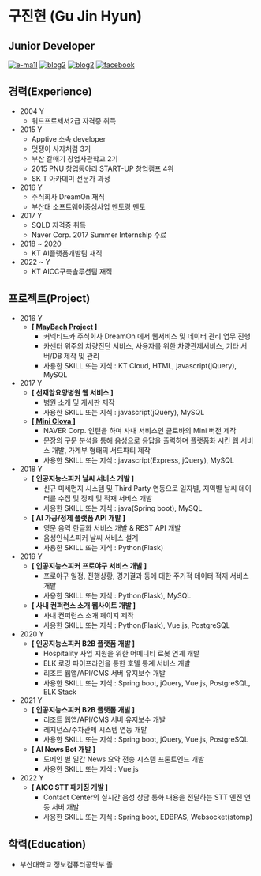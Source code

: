 # 구진현 \(Gu Jin Hyun\)

## Junior Developer

[![e-ma1l](https://img.shields.io/badge/e--mail-lazyeffect1@gmail.com-orange.svg)](mailto:lazyeffect1@gmail.com) 
[![blog2](https://img.shields.io/badge/blog1-https%3A%2F%2Fkoocci--dev.tistory.com-blueviolet)](https://koocci-dev.tistory.com)
[![blog2](https://img.shields.io/badge/blog2-https://koocci.github.io/-green.svg)](https://koocci.github.io/) 
[![facebook](https://img.shields.io/badge/facebook-FB-blue.svg)](https://www.facebook.com/gu.jinhyun)

## 경력\(Experience\)

* 2004 Y
  * 워드프로세서2급 자격증 취득
* 2015 Y
  * Apptive 소속 developer
  * 멋쟁이 사자처럼 3기
  * 부산 갈매기 창업사관학교 2기
  * 2015 PNU 창업동아리 START-UP 창업캠프 4위
  * SK T 아카데미 전문가 과정 
* 2016 Y
  * 주식회사 DreamOn 재직
  * 부산대 소프트웨어중심사업 멘토링 멘토
* 2017 Y
  * SQLD 자격증 취득
  * Naver Corp. 2017 Summer Internship 수료
* 2018 ~ 2020
  * KT AI플랫폼개발팀 재직
* 2022 ~ Y 
  * KT AICC구축솔루션팀 재직
  

## 프로젝트\(Project\)

* 2016 Y
  * [**\[ MayBach Project \]**](https://github.com/koocci/MaybachProject)
    * 커넥티드카 주식회사 DreamOn 에서 웹서비스 및 데이터 관리 업무 진행
    * 카센터 위주의 차량진단 서비스, 사용자를 위한 차량관제서비스, 기타 서버/DB 제작 및 관리
    * 사용한 SKILL 또는 지식 : KT Cloud, HTML, javascript(jQuery), MySQL
* 2017 Y
  * **\[ 선재암요양병원 웹 서비스 \]**
    * 병원 소개 및 게시판 제작
    * 사용한 SKILL 또는 지식 : javascript(jQuery), MySQL
  * [**\[ Mini Clova \]**](https://github.com/koocci/miniClova)
    * NAVER Corp. 인턴을 하며 사내 서비스인 클로바의 Mini 버전 제작
    * 문장의 구문 분석을 통해 음성으로 응답을 출력하며 플랫폼화 시킨 웹 서비스 개발, 가계부 형태의 서드파티 제작
    * 사용한 SKILL 또는 지식 : javascript(Express, jQuery), MySQL
* 2018 Y
  * **\[ 인공지능스피커 날씨 서비스 개발 \]**
    * 신규 미세먼지 시스템 및 Third Party 연동으로 일자별, 지역별 날씨 데이터를 수집 및 정제 및 적재 서비스 개발
    * 사용한 SKILL 또는 지식 : java(Spring boot), MySQL
  * **\[ AI 가공/정제 플랫폼 API 개발 \]**
    * 영문 음역 한글화 서비스 개발 & REST API 개발
    * 음성인식스피커 날씨 서비스 설계
    * 사용한 SKILL 또는 지식 : Python(Flask)
* 2019 Y
  * **\[ 인공지능스피커 프로야구 서비스 개발 \]**
    * 프로야구 일정, 진행상황, 경기결과 등에 대한 주기적 데이터 적재 서비스 개발
    * 사용한 SKILL 또는 지식 : Python(Flask), MySQL
  * **\[ 사내 컨퍼런스 소개 웹사이트 개발 \]**
    * 사내 컨퍼런스 소개 페이지 제작
    * 사용한 SKILL 또는 지식 : Python(Flask), Vue.js, PostgreSQL
* 2020 Y
  * **\[ 인공지능스피커 B2B 플랫폼 개발 \]**
    * Hospitality 사업 지원을 위한 어메니티 로봇 연계 개발
    * ELK 로깅 파이프라인을 통한 호텔 통계 서비스 개발
    * 리조트 웹앱/API/CMS 서버 유지보수 개발
    * 사용한 SKILL 또는 지식 : Spring boot, jQuery, Vue.js, PostgreSQL, ELK Stack
* 2021 Y
  * **\[ 인공지능스피커 B2B 플랫폼 개발 \]**
    * 리조트 웹앱/API/CMS 서버 유지보수 개발
    * 레지던스/주차관제 시스템 연동 개발
    * 사용한 SKILL 또는 지식 : Spring boot, jQuery, Vue.js, PostgreSQL
  * **\[ AI News Bot 개발 \]**
    * 도메인 별 일간 News 요약 전송 시스템 프론트엔드 개발
    * 사용한 SKILL 또는 지식 : Vue.js
* 2022 Y
  * **\[ AICC STT 패키징 개발  \]**
    * Contact Center의 실시간 음성 상담 통화 내용을 전달하는 STT 엔진 연동 서버 개발
    * 사용한 SKILL 또는 지식 : Spring boot, EDBPAS, Websocket(stomp)

## 학력\(Education\)

* 부산대학교 정보컴퓨터공학부 졸
